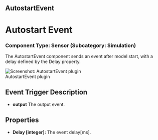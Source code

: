 ##

## AutostartEvent

# Autostart Event

### Component Type: Sensor (Subcategory: Simulation)

The AutostartEvent component sends an event after model start, with a delay defined by the Delay property.

![Screenshot: AutostartEvent plugin](./img/AutostartEvent.jpg "Screenshot:
        AutostartEvent plugin")  
AutostartEvent plugin

## Event Trigger Description

- **output** The output event.

## Properties

- **Delay \[integer\]:** The event delay\[ms\].
